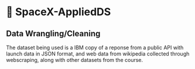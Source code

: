 # 🚀 SpaceX-AppliedDS
## Data Wrangling/Cleaning
The dataset being used is a IBM copy of a reponse from a public API with launch data in JSON format, and web data from wikipedia collected through webscraping, along with other datasets from the course.

